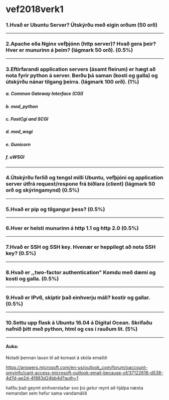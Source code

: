 # vef2018verk1

### 1.Hvað er Ubuntu Server? Útskýrðu með eigin orðum (50 orð)

---------
### 2.Apache eða Nginx vefþjónn (http server)? Hvað gera þeir? Hver er munurinn á þeim? (lágmark 50 orð). (0.5%)

---------
### 3.Eftirfarandi application servers (ásamt fleirum) er hægt að nota fyrir python á server. Berðu þá saman (kosti og galla) og útskýrðu nánar tilgang þeirra. (lágmark 100 orð). (1%)
##### a. Common Gateway Interface (CGI)
##### b. mod_python
##### c. FastCgi and SCGI
##### d. mod_wsgi
##### e. Gunicorn
##### f. uWSGI

--------
### 4.Útskýrðu ferlið og tengsl milli Ubuntu, vefþjóni og application server útfrá request/respone frá biðlara (client) (lágmark 50 orð og skýringamynd) (0.5%)

---------
### 5.Hvað er pip og tilgangur þess? (0.5%)

---------
### 6.Hver er helsti munurinn á http 1.1 og http 2.0 (0.5%)

---------
### 7.Hvað er SSH og SSH key. Hvenær er heppilegt að nota SSH key? (0.5%)

---------
### 8.Hvað er ,,two-factor authentication" Komdu með dæmi og kosti og galla. (0.5%)

---------
### 9.Hvað er IPv6, skiptir það einhverju máli? kostir og gallar. (0.5%)

---------
### 10.Settu upp flask á Ubuntu 16.04 á Digital Ocean. Skrifaðu nafnið þitt með python, html og css í rauðum lit. (5%)

---------
#### Auka:
Notaði þennan lausn til að komast á skóla emailið

https://answers.microsoft.com/en-us/outlook_com/forum/oaccount-omyinfo/cant-access-microsoft-outlook-email-because-of/37122618-d538-4d7d-ae2d-4f883d24bb4d?auth=1

hafðu það geymt einhverstaðar svo þú *getur* reynt að hjálpa næsta nemandan sem hefur sama vandamálið
